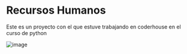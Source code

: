 # Recursos Humanos

Este es un proyecto con el que estuve trabajando en coderhouse en el curso de python

![image](https://github.com/Programador-Benja/proyecto_final_coder/assets/98435496/4711258a-8021-48d1-ba19-c310b89a3a4f)
